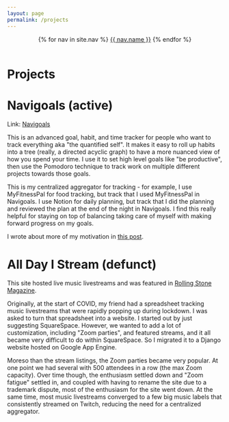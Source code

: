 ```yaml
---
layout: page
permalink: /projects
---
```

<header class="masthead">
  <nav class="masthead-nav">
    {% for nav in site.nav %}
    <a href="{{ nav.href }}">{{ nav.name }}</a>
    {% endfor %}
  </nav>
</header>

# Projects

# Navigoals (active)

Link: [Navigoals](https://www.navigoals.com)

This is an advanced goal, habit, and time tracker for people who want to track everything aka "the quantified self". It makes it easy to roll up habits into a tree (really, a directed acyclic graph) to
have a more nuanced view of how you spend your time. I use it to set high level goals like "be productive",
then use the Pomodoro technique to track work on multiple different projects towards those goals.

This is my centralized aggregator for tracking - for example, I use MyFitnessPal for food tracking, but
track that I used MyFitnessPal in Navigoals. I use Notion for daily planning, but track that I did
the planning and reviewed the plan at the end of the night in Navigoals. I find this really helpful
for staying on top of balancing taking care of myself with making forward progress on my goals.

I wrote about more of my motivation in [this post](https://billprin.com/2022/10/14/why-im-building-navi.html).

# All Day I Stream (defunct) 

This site hosted live music livestreams and was featured in [Rolling Stone Magazine](https://www.rollingstone.com/music/music-features/icu-worker-hosts-massive-livestream-parties-to-cope-with-covid-19-stress-986730/).

Originally, at the start of COVID, my friend had a spreadsheet tracking music livestreams that were rapidly popping up during lockdown. I was
asked to turn that spreadsheet into a website. I started out by just suggesting SquareSpace. However, we wanted to add a lot of customization,
including "Zoom parties", and featured streams, and it all became very difficult to do within SquareSpace. So I migrated it
to a Django website hosted on Google App Engine.

Moreso than the stream listings, the Zoom parties became very popular. At one point we had several with 500 attendees in a row (the max Zoom capacity). Over time though,
the enthusiasm settled down and "Zoom fatigue" settled in, and coupled with having to rename the site due to a trademark dispute, most
of the enthusiasm for the site went down. At the same time, most music livestreams converged to a few big music labels that consistently
streamed on Twitch, reducing the need for a centralized aggregator. 

